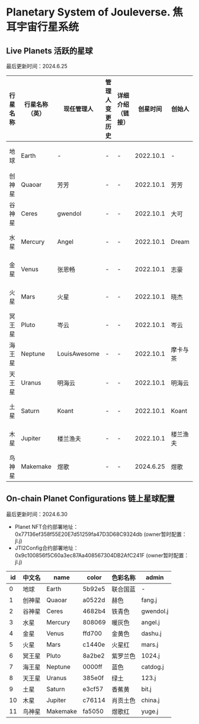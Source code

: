 # Planetary System of Jouleverse. 焦耳宇宙行星系统

## Live Planets 活跃的星球

最后更新时间：2024.6.25

**行星名称** | **行星名称（英）** | **现任管理人** | **管理人变更历史** | **详细介绍（链接）** | **创星时间** | **创始人** | **创立背书人** | **备注**
-|-|-|-|-|-|-|-|-
地球 | Earth | - | - | - | 2022.10.1 | - | - | 母星球
创神星 | Quaoar | 芳芳 | - | - | 2022.10.1 | 芳芳 | - | 原1组
谷神星 | Ceres | gwendol | - | - | 2022.10.1 | 大可 | - | 原2组 
水星 | Mercury | Angel | - | - | 2022.10.1 | Dream | - | 原3组 
金星 | Venus | 张恩畅 | - | - | 2022.10.1 | 志豪 | - | 原4组
火星 | Mars | 火星 | - | - | 2022.10.1 | 晓杰 | - | 原5组
冥王星 | Pluto | 岑云 | - | - | 2022.10.1 | 岑云 | - | 原6组 
海王星 | Neptune | LouisAwesome | - | - | 2022.10.1 | 摩卡与茶 | - | 原7组 
天王星 | Uranus | 明海云 | - | - | 2022.10.1 | 明海云 | - | 原8组
土星 | Saturn | Koant | - | - | 2022.10.1 | Koant | - | 原9组
木星 | Jupiter | 楼兰渔夫 | - | - | 2022.10.1 | 楼兰渔夫 | - | 原10组 
鸟神星 | Makemake | 煜歌 | - | - | 2024.6.25 | 煜歌 | 楼兰渔夫, Koant | - 

## On-chain Planet Configurations 链上星球配置

最后更新时间：2024.6.30

- Planet NFT合约部署地址：0x77136ef358f55E20E7d51259fa47D3D68C9324db (owner暂时配置：jl.j)
- JTI2Config合约部署地址：0x9c100856f5C60a3ec87Aa408567304DB2AfC241F (owner暂时配置：jl.j)

 **id** | **中文名** | **name** | **color** | **色彩名称** | **admin**
-|-|-|-|-|-
 0 | 地球 | Earth | 5b92e5 | 联合国蓝 | -
 1 | 创神星 | Quaoar | a0522d | 赫色 | fang.j
 2 | 谷神星 | Ceres | 4682b4 | 铁青色 | gwendol.j 
 3 | 水星 | Mercury | 808069 | 暖灰色 | angel.j 
 4 | 金星 | Venus | ffd700 | 金黄色 | dashu.j
 5 | 火星 | Mars | c1440e | 火星红 | mars.j 
 6 | 冥王星 | Pluto | 8a2be2 | 紫罗兰色 | 1024.j
 7 | 海王星 | Neptune | 0000ff | 蓝色 | catdog.j
 8 | 天王星 | Uranus | 385e0f | 绿土 | 123.j
 9 | 土星 | Saturn | e3cf57 | 香蕉黄 | bit.j 
 10 | 木星 | Jupiter | c76114 | 肖贡土色 | china.j 
 11 | 鸟神星 | Makemake | fa5050 | 煜歌红 | yuge.j
